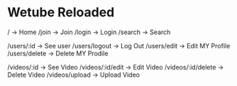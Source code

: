 # Wetube Reloaded

/ -> Home
/join -> Join
/login -> Login
/search -> Search

/users/:id -> See user
/users/logout -> Log Out
/users/edit -> Edit MY Profile
/users/delete -> Delete MY Prodile

/videos/:id -> See Video
/videos/:id/edit -> Edit Video
/videos/:id/delete -> Delete Video
/videos/upload -> Upload Video
